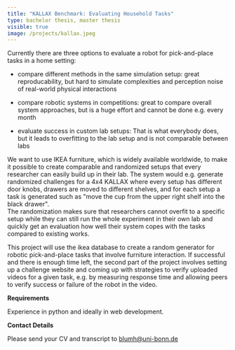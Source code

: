 ```yaml
---
title: "KALLAX Benchmark: Evaluating Household Tasks"
type: bachelor thesis, master thesis
visible: true
image: /projects/kallax.jpeg
---
```

Currently there are three options to evaluate a robot for pick-and-place tasks in a home setting:

*   compare different methods in the same simulation setup: great reproducability, but hard to simulate complexities and perception noise of real-world physical interactions
    
*   compare robotic systems in competitions: great to compare overall system approaches, but is a huge effort and cannot be done e.g. every month
    
*   evaluate success in custom lab setups: That is what everybody does, but it leads to overfitting to the lab setup and is not comparable between labs
    

We want to use IKEA furniture, which is widely available worldwide, to make it possible to create comparable and randomized setups that every researcher can easily build up in their lab. The system would e.g. generate randomized challenges for a 4x4 KALLAX where every setup has different door knobs, drawers are moved to different shelves, and for each setup a task is generated such as "move the cup from the upper right shelf into the black drawer".  
The randomization makes sure that researchers cannot overfit to a specific setup while they can still run the whole experiment in their own lab and quickly get an evaluation how well their system copes with the tasks compared to existing works.

This project will use the ikea database to create a random generator for robotic pick-and-place tasks that involve furniture interaction. If successful and there is enough time left, the second part of the project involves setting up a challenge website and coming up with strategies to verify uploaded videos for a given task, e.g. by measuring response time and allowing peers to verify success or failure of the robot in the video.

**Requirements**

Experience in python and ideally in web development.

**Contact Details**

Please send your CV and transcript to blumh@uni-bonn.de